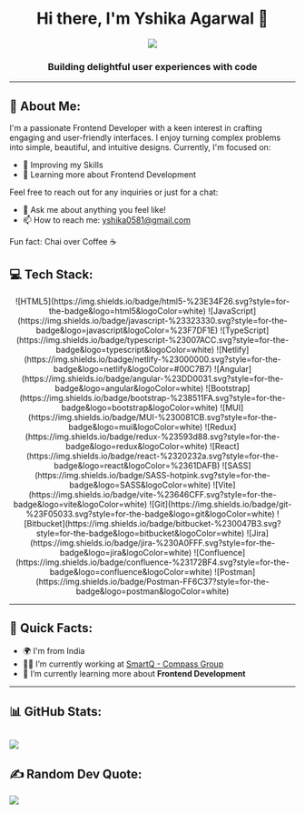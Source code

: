 <div align="center">
  <h1>Hi there, I'm Yshika Agarwal 👋</h1>
  <p>
    <a href="https://www.linkedin.com/in/yshikaagarwal/">
      <img src="https://img.shields.io/badge/LinkedIn-%230077B5.svg?logo=linkedin&logoColor=white" />
    </a>
  </p>
  <h3>Building delightful user experiences with code</h3>
</div>

---

## 💫 About Me:

I'm a passionate Frontend Developer with a keen interest in crafting engaging and user-friendly interfaces. I enjoy turning complex problems into simple, beautiful, and intuitive designs. Currently, I'm focused on:
- 🔭 Improving my Skills
- 🌱 Learning more about Frontend Development

Feel free to reach out for any inquiries or just for a chat:
- 💬 Ask me about anything you feel like!
- 📫 How to reach me: [yshika0581@gmail.com](mailto:yshika0581@gmail.com)

Fun fact: Chai over Coffee ☕️


## 💻 Tech Stack:
<p align="center">
![HTML5](https://img.shields.io/badge/html5-%23E34F26.svg?style=for-the-badge&logo=html5&logoColor=white) ![JavaScript](https://img.shields.io/badge/javascript-%23323330.svg?style=for-the-badge&logo=javascript&logoColor=%23F7DF1E) ![TypeScript](https://img.shields.io/badge/typescript-%23007ACC.svg?style=for-the-badge&logo=typescript&logoColor=white) ![Netlify](https://img.shields.io/badge/netlify-%23000000.svg?style=for-the-badge&logo=netlify&logoColor=#00C7B7) ![Angular](https://img.shields.io/badge/angular-%23DD0031.svg?style=for-the-badge&logo=angular&logoColor=white) ![Bootstrap](https://img.shields.io/badge/bootstrap-%238511FA.svg?style=for-the-badge&logo=bootstrap&logoColor=white) ![MUI](https://img.shields.io/badge/MUI-%230081CB.svg?style=for-the-badge&logo=mui&logoColor=white) ![Redux](https://img.shields.io/badge/redux-%23593d88.svg?style=for-the-badge&logo=redux&logoColor=white) ![React](https://img.shields.io/badge/react-%2320232a.svg?style=for-the-badge&logo=react&logoColor=%2361DAFB) ![SASS](https://img.shields.io/badge/SASS-hotpink.svg?style=for-the-badge&logo=SASS&logoColor=white) ![Vite](https://img.shields.io/badge/vite-%23646CFF.svg?style=for-the-badge&logo=vite&logoColor=white) ![Git](https://img.shields.io/badge/git-%23F05033.svg?style=for-the-badge&logo=git&logoColor=white) ![Bitbucket](https://img.shields.io/badge/bitbucket-%230047B3.svg?style=for-the-badge&logo=bitbucket&logoColor=white) ![Jira](https://img.shields.io/badge/jira-%230A0FFF.svg?style=for-the-badge&logo=jira&logoColor=white) ![Confluence](https://img.shields.io/badge/confluence-%23172BF4.svg?style=for-the-badge&logo=confluence&logoColor=white) ![Postman](https://img.shields.io/badge/Postman-FF6C37?style=for-the-badge&logo=postman&logoColor=white)
</p>

---

## 🚀 Quick Facts:

- 🌍 I'm from India
- 👨‍💻 I’m currently working at [SmartQ - Compass Group](https://www.linkedin.com/company/smartq-bottlelabs/mycompany/)
- 🌱 I’m currently learning more about **Frontend Development**
---

## 📊 GitHub Stats:
![](https://github-readme-stats.vercel.app/api/top-langs/?username=Yshika&theme=dark&hide_border=false&include_all_commits=false&count_private=false&layout=compact)
---

## ✍️ Random Dev Quote:

<p>
  <img src="https://quotes-github-readme.vercel.app/api?type=horizontal&theme=gruvbox" />
</p>

<!-- Proudly created with GPRM ( https://gprm.itsvg.in ) -->
